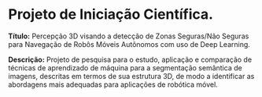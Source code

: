 <h1>Projeto de Iniciação Científica.</h1>

<b>Título:</b> Percepção 3D visando a detecção de Zonas Seguras/Não Seguras para Navegação de Robôs Móveis Autônomos com uso de Deep Learning.

<b>Descrição:</b> Projeto de pesquisa para o estudo, aplicação e comparação de técnicas de aprendizado de máquina para a segmentação semântica de imagens, descritas em termos de sua estrutura 3D, de modo a identificar as abordagens mais adequadas para aplicações de robótica móvel.
